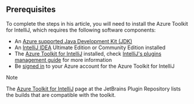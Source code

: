## Prerequisites

To complete the steps in his article, you will need to install the Azure Toolkit for IntelliJ, which requires the following software components:

* An [Azure supported Java Development Kit (JDK)](https://aka.ms/azure-jdks)
* An [IntelliJ IDEA](https://www.jetbrains.com/idea/download/) Ultimate Edition or Community Edition installed
* The [Azure Toolkit for IntelliJ](https://plugins.jetbrains.com/plugin/8053) installed, check [IntelliJ's plugins management guide](https://www.jetbrains.com/help/idea/managing-plugins.html) for more information
* Be [signed in](../azure-toolkit-for-intellij-sign-in-instructions.md) to your Azure account for the Azure Toolkit for IntelliJ

> [!NOTE]
> The [Azure Toolkit for IntelliJ](https://plugins.jetbrains.com/plugin/8053) page at the JetBrains Plugin Repository lists the builds that are compatible with the toolkit.

<!--
> [!IMPORTANT]
> 
> If you are using the Azure Toolkit for IntelliJ on Windows, the toolkit requires installing the Azure SDK 2.9.6 or later in order to use the Azure emulator. You have two options for installing the Azure SDK:
> 
> * You can download and install the Azure SDK by using the [Web Platform Installer (WebPI)](https://go.microsoft.com/fwlink/?LinkID=252838).
> * If you do not have the Azure SDK installed when you create your first Azure deployment project, you will be prompted to automatically download install the requisite version of the Azure SDK.
> 
> Note that the Azure SDK is only required on Windows.
> 
-->
